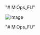 "# MlOps_FU"

![image](https://github.com/SblYMblK/MlOps_FU/assets/56089304/319d89bf-de7b-4ca2-950a-6f886a88ebec)


 
"# MlOps_FU" 
